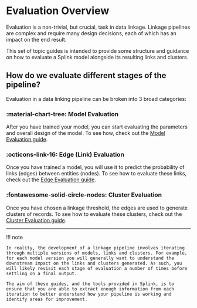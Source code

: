 # Evaluation Overview

Evaluation is a non-trivial, but crucial, task in data linkage. Linkage pipelines are complex and require many design decisions, each of which has an impact on the end result. 

This set of topic guides is intended to provide some structure and guidance on how to evaluate a Splink model alongside its resulting links and clusters.

## How do we evaluate different stages of the pipeline?

Evaluation in a data linking pipeline can be broken into 3 broad categories:

### :material-chart-tree: Model Evaluation

After you have trained your model, you can start evaluating the parameters and overall design of the model. To see how, check out the [Model Evaluation guide](./model.md).

### :octicons-link-16: Edge (Link) Evaluation

Once you have trained a model, you will use it to predict the probability of links (edges) between entities (nodes). To see how to evaluate these links, check out the [Edge Evaluation guide](./edges.md).

### :fontawesome-solid-circle-nodes: Cluster Evaluation

Once you have chosen a linkage threshold, the edges are used to generate clusters of records. To see how to evaluate these clusters, check out the [Cluster Evaluation guide](./clusters/overview.md).

<hr>

!!! note

    In reality, the development of a linkage pipeline involves iterating through multiple versions of models, links and clusters. For example, for each model version you will generally want to understand the downstream impact on the links and clusters generated. As such, you will likely revisit each stage of evaluation a number of times before settling on a final output.

    The aim of these guides, and the tools provided in Splink, is to ensure that you are able to extract enough information from each iteration to better understand how your pipeline is working and identify areas for improvement.



